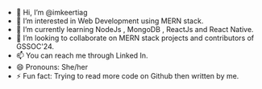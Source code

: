 - 👋 Hi, I’m @imkeertiag
- 👀 I’m interested in Web Development using MERN stack.
- 🌱 I’m currently learning NodeJs , MongoDB , ReactJs and React Native.
- 💞️ I’m looking to collaborate on MERN stack projects and contributors of GSSOC'24.
- 📫 You can reach me through Linked In.
- 😄 Pronouns: She/her
- ⚡ Fun fact: Trying to read more code on Github then written by me.

<!---
imkeertiag/imkeertiag is a ✨ special ✨ repository because its `README.md` (this file) appears on your GitHub profile.
You can click the Preview link to take a look at your changes.
--->
